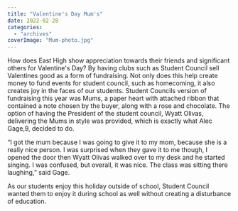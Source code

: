 ```yaml
---
title: "Valentine's Day Mum's"
date: 2022-02-28
categories: 
  - "archives"
coverImage: "Mum-photo.jpg"
---
```


How does East High show appreciation towards their friends and significant others for Valentine's Day? By having clubs such as Student Council sell Valentines good as a form of fundraising. Not only does this help create money to fund events for student council, such as homecoming, it also creates joy in the faces of our students. Student Councils version of fundraising this year was Mums, a paper heart with attached ribbon that contained a note chosen by the buyer, along with a rose and chocolate. The option of having the President of the student council, Wyatt Olivas, delivering the Mums in style was provided, which is exactly what Alec Gage,9, decided to do.

“I got the mum because I was going to give it to my mom, because she is a really nice person. I was surprised when they gave it to me though, I opened the door then Wyatt Olivas walked over to my desk and he started singing. I was confused, but overall, it was nice. The class was sitting there laughing,” said Gage.

As our students enjoy this holiday outside of school, Student Council wanted them to enjoy it during school as well without creating a disturbance of education.
